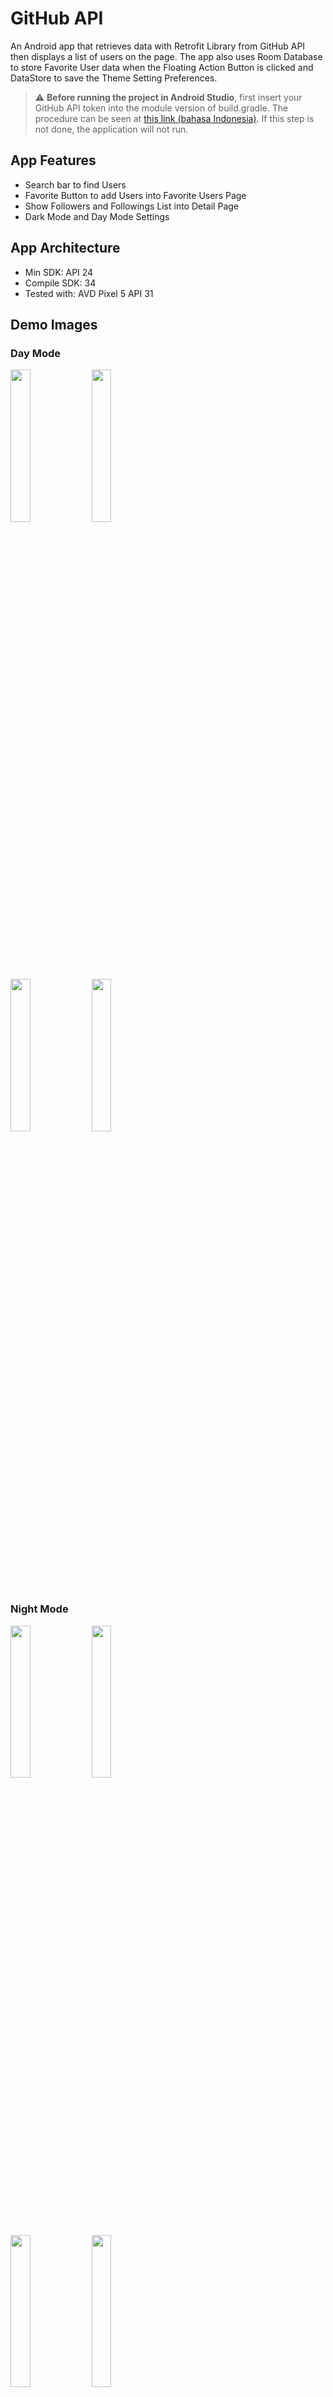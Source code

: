 # GitHub API
An Android app that retrieves data with Retrofit Library from GitHub API then displays a list of users on the page. The app also uses Room Database to store Favorite User data when the Floating Action Button is clicked and DataStore to save the Theme Setting Preferences.

> :warning: **Before running the project in Android Studio**, first insert your GitHub API token into the module version of build.gradle. The procedure can be seen at [this link (bahasa Indonesia)](https://www.dicoding.com/blog/apa-itu-rate-limit-pada-github-api/). If this step is not done, the application will not run. 
 

## App Features
- Search bar to find Users
- Favorite Button to add Users into Favorite Users Page
- Show Followers and Followings List into Detail Page
- Dark Mode and Day Mode Settings

## App Architecture
- Min SDK: API 24
- Compile SDK: 34
- Tested with: AVD Pixel 5 API 31

## Demo Images
### Day Mode
<img src="https://github.com/zask45/GitHubAPI/assets/117462539/dd63aa5a-cc86-4636-8f47-cb07a5ffed31" width="25%" >
<img src="https://github.com/zask45/GitHubAPI/assets/117462539/ba0bac67-9977-4513-90cd-51d8d1bc4dcf" width="25%" ><br>
<img src="https://github.com/zask45/GitHubAPI/assets/117462539/fa158905-6dc5-4f3d-ad12-a3b5cf2efdaf" width="25%" >
<img src="https://github.com/zask45/GitHubAPI/assets/117462539/9e5c0934-bf30-41d4-9d4d-5346cd1724ef" width="25%" >

### Night Mode
<img src="https://github.com/zask45/GitHubAPI/assets/117462539/81d81bfd-54d0-4c79-a15c-a9ed0e30b148" width="25%" >
<img src="https://github.com/zask45/GitHubAPI/assets/117462539/b58a85f2-c36f-4c02-afab-513c2c28135c" width="25%" ><br>
<img src="https://github.com/zask45/GitHubAPI/assets/117462539/1f6038d5-0019-483c-90a9-76d749b8d4a7" width="25%" >
<img src="https://github.com/zask45/GitHubAPI/assets/117462539/419c9c3d-ef5a-4256-974d-e4e779b53419" width="25%" >






